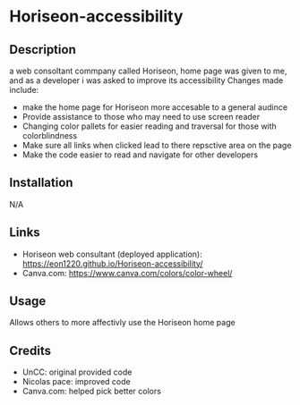 # Horiseon-accessibility

## Description

a web consoltant commpany called Horiseon, home page was given to me, and as a developer i was asked to improve its accessibility
Changes made include:
- make the home page for Horiseon more accesable to a general audince
- Provide assistance to those who may need to use screen reader 
- Changing color pallets for easier reading and traversal for those with colorblindness
- Make sure all links when clicked lead to there repsctive area on the page
- Make the code easier to read and navigate for other developers


## Installation

N/A

## Links

- Horiseon web consultant (deployed application): https://eon1220.github.io/Horiseon-accessibility/
- Canva.com: https://www.canva.com/colors/color-wheel/

## Usage

Allows others to more affectivly use the Horiseon home page

## Credits
- UnCC: original provided code
- Nicolas pace: improved code
- Canva.com: helped pick better colors

